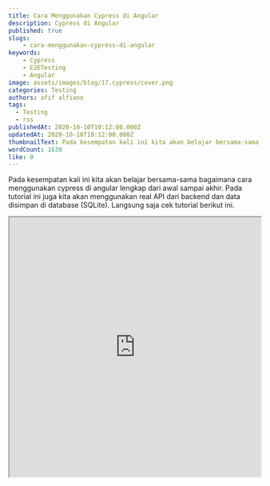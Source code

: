 ```yaml
---
title: Cara Menggunakan Cypress di Angular
description: Cypress di Angular
published: true
slugs:
    - cara-menggunakan-cypress-di-angular
keywords: 
    - Cypress
    - E2ETesting
    - Angular
image: assets/images/blog/17.cypress/cover.png
categories: Testing
authors: afif alfiano
tags:
  - Testing
  - rss
publishedAt: 2020-10-10T10:12:00.000Z
updatedAt: 2020-10-10T10:12:00.000Z
thumbnailText: Pada kesempatan kali ini kita akan belajar bersama-sama bagaimana cara menggunakan cypress di angular lengkap dari awal sampai akhir. Pada tutorial ini kita juga menggunakan real consume API dari backend dan data juga disimpan di database.
wordCount: 1639
like: 0
---
```


Pada kesempatan kali ini kita akan belajar bersama-sama bagaimana cara menggunakan cypress di angular lengkap dari awal sampai akhir. Pada tutorial ini juga kita akan menggunakan real API dari backend dan data disimpan di database (SQLite). Langsung saja cek tutorial berikut ini.

<iframe width="100%" height="520"
src="https://www.youtube.com/embed/Ervwl-EONSc">
</iframe>